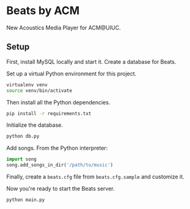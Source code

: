 Beats by ACM
============

New Acoustics Media Player for ACM@UIUC.

Setup
-----

First, install MySQL locally and start it. Create a database for Beats.

Set up a virtual Python environment for this project.

```bash
virtualenv venv
source venv/bin/activate
```

Then install all the Python dependencies.

```bash
pip install -r requirements.txt
```

Initialize the database.

```bash
python db.py
```

Add songs. From the Python interpreter:

```python
import song
song.add_songs_in_dir('/path/to/music')
```

Finally, create a `beats.cfg` file from `beats.cfg.sample` and customize it.

Now you're ready to start the Beats server.

```bash
python main.py
```
